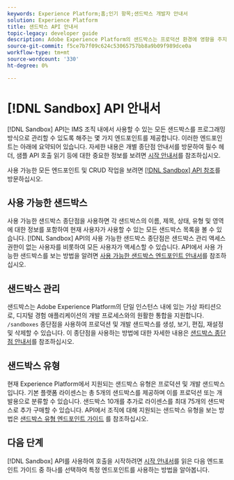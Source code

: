```yaml
---
keywords: Experience Platform;홈;인기 항목;샌드박스 개발자 안내서
solution: Experience Platform
title: 샌드박스 API 안내서
topic-legacy: developer guide
description: Adobe Experience Platform의 샌드박스는 프로덕션 환경에 영향을 주지 않고 기능을 테스트하고, 실험을 실행하고, 사용자 지정 구성을 만들 수 있는 분리된 개발 환경을 제공합니다.
source-git-commit: f5ce7b7f09c624c53065757bb8a9b09f989dce0a
workflow-type: tm+mt
source-wordcount: '330'
ht-degree: 0%

---
```


# [!DNL Sandbox] API 안내서

[!DNL Sandbox] API는 IMS 조직 내에서 사용할 수 있는 모든 샌드박스를 프로그래밍 방식으로 관리할 수 있도록 해주는 몇 가지 엔드포인트를 제공합니다. 이러한 엔드포인트는 아래에 요약되어 있습니다. 자세한 내용은 개별 종단점 안내서를 방문하여 필수 헤더, 샘플 API 호출 읽기 등에 대한 중요한 정보를 보려면 [시작 안내서](./getting-started.md)를 참조하십시오.

사용 가능한 모든 엔드포인트 및 CRUD 작업을 보려면 [[!DNL Sandbox] API 참조](https://www.adobe.io/experience-platform-apis/references/sandbox)를 방문하십시오.

## 사용 가능한 샌드박스

사용 가능한 샌드박스 종단점을 사용하면 각 샌드박스의 이름, 제목, 상태, 유형 및 영역에 대한 정보를 포함하여 현재 사용자가 사용할 수 있는 모든 샌드박스 목록을 볼 수 있습니다. [!DNL Sandbox] API의 사용 가능한 샌드박스 종단점은 샌드박스 관리 액세스 권한이 없는 사용자를 비롯하여 모든 사용자가 액세스할 수 있습니다. API에서 사용 가능한 샌드박스를 보는 방법을 알려면 [사용 가능한 샌드박스 엔드포인트 안내서](./available.md)를 참조하십시오.

## 샌드박스 관리

샌드박스는 Adobe Experience Platform의 단일 인스턴스 내에 있는 가상 파티션으로, 디지털 경험 애플리케이션의 개발 프로세스와의 원활한 통합을 지원합니다. `/sandboxes` 종단점을 사용하여 프로덕션 및 개발 샌드박스를 생성, 보기, 편집, 재설정 및 삭제할 수 있습니다. 이 종단점을 사용하는 방법에 대한 자세한 내용은 [샌드박스 종단점 안내서](./sandboxes.md)를 참조하십시오.

## 샌드박스 유형

현재 Experience Platform에서 지원되는 샌드박스 유형은 프로덕션 및 개발 샌드박스입니다. 기본 플랫폼 라이센스는 총 5개의 샌드박스를 제공하며 이를 프로덕션 또는 개발용으로 분류할 수 있습니다. 샌드박스 10개를 추가로 라이센스를 최대 75개의 샌드박스로 추가 구매할 수 있습니다. API에서 조직에 대해 지원되는 샌드박스 유형을 보는 방법은 [샌드박스 유형 엔드포인트 가이드](./types.md) 를 참조하십시오.

## 다음 단계

[!DNL Sandbox] API를 사용하여 호출을 시작하려면 [시작 안내서](./getting-started.md)를 읽은 다음 엔드포인트 가이드 중 하나를 선택하여 특정 엔드포인트를 사용하는 방법을 알아봅니다.